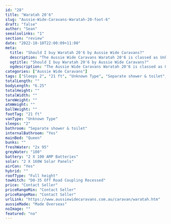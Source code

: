 ```yaml
---
id: "28"
title: "Waratah 20'6"
slug: "Aussie-Wide-Caravans-Waratah-20-foot-6"
draft: "false"
author: "Sean"
seealsolinks: "1"
section: "review"
date: "2022-10-10T22:00:09+11:00"
meta:
  title: "Should I buy Waratah 20'6 by Aussie Wide Caravans?"
  description: "The Aussie Wide Caravans Waratah 20'6 is classed as Unknown Type, and sleeps 2 people. It is Made Overseas and comes in at 21 ft. It generally has Separate shower & toilet."
  ogtitle: "Should I buy Waratah 20'6 by Aussie Wide Caravans?"
  ogdescription: "The Aussie Wide Caravans Waratah 20'6 is classed as Unknown Type, and sleeps 2 people. It is Made Overseas and comes in at 21 ft. It generally has Separate shower & toilet."
categories: ["Aussie Wide Caravans"]
tags: ["Sleeps 2", "21 ft", "Unknown Type", "Separate shower & toilet", "Full height", "Price Unknown", "Made Overseas"]
totalLength: ""
bodyLength: "6.25"
totalHeight: ""
totalWidth: ""
tareWeight: ""
atmWeight: ""
ballWeight: ""
footTag: "21 ft"
vanType: "Unknown Type"
sleeps: "2"
bathroom: "Separate shower & toilet"
internalBathroom: "Yes"
mainBed: "Queen"
bunks: ""
freshWater: "2x 95"
greyWater: "100"
battery: "2 X 100 AMP Batteries"
solar: "2 X 160W Solar Panels"
airCon: "Yes"
hybrid: ""
roofType: "Full height"
towHitch: "D0-35 Off Road Coupling Recessed"
price: "Contact Seller"
priceRangeMin: "Contact Seller"
priceRangeMax: "Contact Seller"
urlLink: "https://www.aussiewidecaravans.com.au/caravan/waratah.htm"
aussieMade: "Made Overseas"
noImage: ""
featured: "no"
---
```

